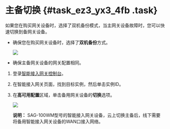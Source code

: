 # 主备切换 {#task_ez3_yx3_4fb .task}

如果您在购买网关设备时，选择了双机备份模式，当主网关设备故障时，您可以快速切换到备网关设备。

-   确保您在购买网关设备时，选择了**双机备份**方式。

    ![](http://static-aliyun-doc.oss-cn-hangzhou.aliyuncs.com/assets/img/17036/15439069398559_zh-CN.png)

-   确保主备网关设备的网关配置相同。

1.  登录[智能接入网关控制台](https://smartag.console.aliyun.com)。 
2.  在智能接入网关页面，找到目标实例，然后单击实例ID。 
3.  在**高可用配置**区域，单击备用网关设备的**切换**选项。 

    ![](http://static-aliyun-doc.oss-cn-hangzhou.aliyuncs.com/assets/img/17036/15439069398561_zh-CN.png)

    **说明：** SAG-100WM型号的智能接入网关设备，云上切换主备后，线下需要将备用智能接入网关设备的WAN口接入网络。


